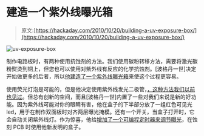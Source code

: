 # 建造一个紫外线曝光箱

> 原文:[https://hackaday.com/2010/10/20/building-a-uv-exposure-box/](https://hackaday.com/2010/10/20/building-a-uv-exposure-box/)

![](../Images/4ad3077fcd861876164d22984afe081c.png "uv-exposure-box")

制作电路板时，有两种使用抗蚀剂的方法。我们使用碳粉转移方法，需要将激光碳粉熨烫到铜上，但您也可以使用对紫外线有反应的化学抗蚀剂。[波格丹一世]决定开始做更多的后者，所以[他建造了一个紫外线曝光箱](http://www.electrobob.com/uv-exposure-box-part-1-the-box/)来使这个过程更容易。

使用荧光灯泡是可能的，但是他决定使用紫外线发光二极管，[，这种方法我们以前也见过](http://hackaday.com/2008/10/23/uv-oven-from-an-ikea-cabinet/)。但总有创新的空间，而且[波格丹一世]内置了一些对我们来说是新的好功能。因为紫外线可能对你的眼睛有害，他在盒子的下半部分放了一组红色可见光 led，用于在制作双面板时对齐两层曝光掩模。还有一个开关，当盒子打开时，它会自动关闭紫外线灯。作为惊喜，他给[增加了一个可编程定时器来调节曝光](http://www.electrobob.com/led-uv-exposure-box-part-2-the-timer/)，在蚀刻 PCB 时使用他新发明的盒子。